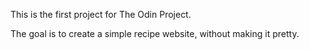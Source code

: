 This is the first project for The Odin Project.

The goal is to create a simple recipe website, without making it pretty.
